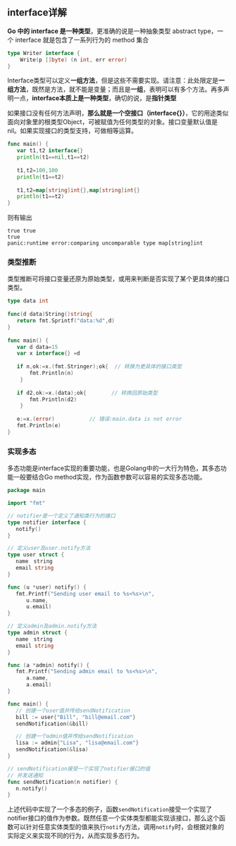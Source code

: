 ## interface详解

**Go 中的 interface 是一种类型**，更准确的说是一种抽象类型 abstract type，一个 interface 就是包含了一系列行为的 method 集合

```go
type Writer interface {
    Write(p []byte) (n int, err error)
}
```

Interface类型可以定义**一组方法**，但是这些不需要实现。请注意：此处限定是**一组方法**，既然是方法，就不能是变量；而且是**一组**，表明可以有多个方法。再多声明一点，**interface本质上是一种类型**，确切的说，是**指针类型**

如果接口没有任何方法声明，**那么就是一个空接口（interface{}）**，它的用途类似面向对象里的根类型Object，可被赋值为任何类型的对象。接口变量默认值是nil。如果实现接口的类型支持，可做相等运算。

```go
func main() { 
   var t1,t2 interface{} 
   println(t1==nil,t1==t2) 
  
   t1,t2=100,100
   println(t1==t2) 
  
   t1,t2=map[string]int{},map[string]int{} 
   println(t1==t2) 
}
```

则有输出

```
true true
true
panic:runtime error:comparing uncomparable type map[string]int
```



### 类型推断

类型推断可将接口变量还原为原始类型，或用来判断是否实现了某个更具体的接口类型。

```go
type data int
  
func(d data)String()string{ 
   return fmt.Sprintf("data:%d",d) 
} 
  
func main() { 
   var d data=15
   var x interface{} =d
  
   if n,ok:=x.(fmt.Stringer);ok{  // 转换为更具体的接口类型 
       fmt.Println(n) 
    } 
  
   if d2,ok:=x.(data);ok{        // 转换回原始类型 
       fmt.Println(d2) 
    } 
  
   e:=x.(error)           // 错误:main.data is not error
   fmt.Println(e) 
}
```

### 实现多态

多态功能是interface实现的重要功能，也是Golang中的一大行为特色，其多态功能一般要结合Go method实现，作为函数参数可以容易的实现多态功能。

```go
package main

import "fmt"

// notifier是一个定义了通知类行为的接口
type notifier interface {
　 notify()
}

// 定义user及user.notify方法
type user struct {
　 name　string
　 email string
}

func (u *user) notify() {
　 fmt.Printf("Sending user email to %s<%s>\n",
　　　 u.name,
　　　 u.email)
}

// 定义admin及admin.notify方法
type admin struct {
　 name　string
　 email string
}

func (a *admin) notify() {
　 fmt.Printf("Sending admin email to %s<%s>\n",
　　　 a.name,
　　　 a.email)
}

func main() {
　 // 创建一个user值并传给sendNotification
　 bill := user{"Bill", "bill@email.com"}
　 sendNotification(&bill)

　 // 创建一个admin值并传给sendNotification
　 lisa := admin{"Lisa", "lisa@email.com"}
　 sendNotification(&lisa)
}

// sendNotification接受一个实现了notifier接口的值
// 并发送通知
func sendNotification(n notifier) {
　 n.notify()
}
```

上述代码中实现了一个多态的例子，函数`sendNotification`接受一个实现了notifier接口的值作为参数。既然任意一个实体类型都能实现该接口，那么这个函数可以针对任意实体类型的值来执行`notify`方法，调用`notify`时，会根据对象的实际定义来实现不同的行为，从而实现多态行为。

